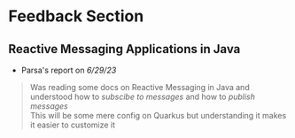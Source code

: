 
# Feedback Section

## Reactive Messaging Applications in Java

- Parsa's report on *6/29/23*  
> Was reading some docs on Reactive Messaging in Java and understood how to *subscibe to messages* and how to *publish messages*  
This will be some mere config on Quarkus but understanding it makes it easier to customize it
